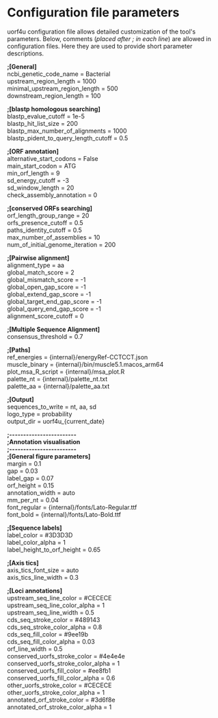 # Configuration file parameters


uorf4u configuration file allows detailed customization of the tool's parameters. Below, comments (*placed after ; in each line*) are allowed in configuration files. Here they are used to provide short parameter descriptions.


**;[General]**  
ncbi_genetic_code_name = Bacterial  
upstream_region_length = 1000  
minimal_upstream_region_length = 500  
downstream_region_length = 100  

**;[blastp homologous searching]**  
blastp_evalue_cutoff = 1e-5  
blastp_hit_list_size = 200  
blastp_max_number_of_alignments = 1000  
blastp_pident_to_query_length_cutoff = 0.5  

**;[ORF annotation]**  
alternative_start_codons = False  
main_start_codon = ATG  
min_orf_length = 9  
sd_energy_cutoff = -3  
sd_window_length = 20  
check_assembly_annotation = 0  

**;[conserved ORFs searching]**  
orf_length_group_range = 20  
orfs_presence_cutoff = 0.5  
paths_identity_cutoff = 0.5  
max_number_of_assemblies = 10  
num_of_initial_genome_iteration = 200  

**;[Pairwise alignment]**  
alignment_type = aa  
global_match_score = 2  
global_mismatch_score = -1  
global_open_gap_score = -1  
global_extend_gap_score = -1  
global_target_end_gap_score = -1  
global_query_end_gap_score = -1  
alignment_score_cutoff = 0  

**;[Multiple Sequence Alignment]**  
consensus_threshold = 0.7  

**;[Paths]**  
ref_energies = {internal}/energyRef-CCTCCT.json  
muscle_binary = {internal}/bin/muscle5.1.macos_arm64  
plot_msa_R_script = {internal}/msa_plot.R   
palette_nt = {internal}/palette_nt.txt  
palette_aa = {internal}/palette_aa.txt  

**;[Output]**  
sequences_to_write = nt, aa, sd  
logo_type = probability  
output_dir = uorf4u_{current_date}  

**;------------------------**  
**;Annotation visualisation**   
**;------------------------**  
**;[General figure parameters]**  
margin = 0.1  
gap = 0.03  
label_gap = 0.07  
orf_height = 0.15  
annotation_width = auto  
mm_per_nt = 0.04  
font_regular = {internal}/fonts/Lato-Regular.ttf  
font_bold = {internal}/fonts/Lato-Bold.ttf  

**;[Sequence labels]**  
label_color = #3D3D3D  
label_color_alpha = 1  
label_height_to_orf_height = 0.65  

**;[Axis tics]**  
axis_tics_font_size = auto  
axis_tics_line_width = 0.3  

**;[Loci annotations]**  
upstream_seq_line_color = #CECECE  
upstream_seq_line_color_alpha = 1  
upstream_seq_line_width = 0.5  
cds_seq_stroke_color = #489143  
cds_seq_stroke_color_alpha = 0.8  
cds_seq_fill_color = #9ee19b  
cds_seq_fill_color_alpha = 0.03  
orf_line_width = 0.5  
conserved_uorfs_stroke_color = #4e4e4e  
conserved_uorfs_stroke_color_alpha = 1  
conserved_uorfs_fill_color = #ee8fb1  
conserved_uorfs_fill_color_alpha = 0.6  
other_uorfs_stroke_color = #CECECE  
other_uorfs_stroke_color_alpha = 1  
annotated_orf_stroke_color = #3d6f8e  
annotated_orf_stroke_color_alpha = 1  
